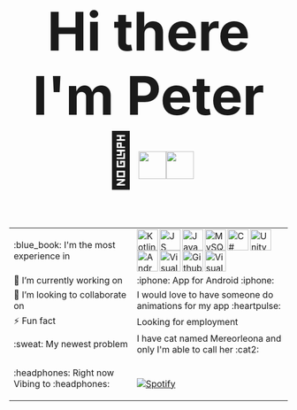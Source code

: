 <h1 align="center" style="font-size:10vw">
   Hi there I'm Peter 👋<img width="50px" src="https://upload.wikimedia.org/wikipedia/en/thumb/1/12/Flag_of_Poland.svg/1200px-Flag_of_Poland.svg.png" /><img width="50px" src="https://upload.wikimedia.org/wikipedia/commons/thumb/f/f2/Flag_of_Great_Britain_%281707%E2%80%931800%29.svg/2560px-Flag_of_Great_Britain_%281707%E2%80%931800%29.svg.png" />
</h1>
  
<table> 
   <tr>
   <td>
      :blue_book: I'm the most experience in
   </td>
   <td>
      <img align="left" alt="Kotlin" width="38px" src="https://upload.wikimedia.org/wikipedia/commons/7/74/Kotlin_Icon.png" />
      <img align="left" alt="JS" width="38px" src="https://upload.wikimedia.org/wikipedia/commons/thumb/9/99/Unofficial_JavaScript_logo_2.svg/480px-   Unofficial_JavaScript_logo_2.svg.png" />
      <img align="left" alt="Java" width="38px" src="https://logoeps.com/wp-content/uploads/2011/06/java-logo-vector.png" />
      <img align="left" alt="MySQL" width="38px" src="https://brandslogos.com/wp-content/uploads/images/large/mysql-logo-1.png" />
      <img align="left" alt="C#" width="38px" src="https://seeklogo.com/images/C/c-sharp-c-logo-02F17714BA-seeklogo.com.png" />
      <img align="left" alt="Unity" width="38px" src="https://brandslogos.com/wp-content/uploads/images/large/unity-logo.png" />
      <img align="left" alt="AndroidStudio" width="38px" src="https://upload.wikimedia.org/wikipedia/commons/thumb/e/e3/Android_Studio_Icon_%282014-2019%29.svg/1200px-Android_Studio_Icon_%282014-2019%29.svg.png" />
      <img align="left" alt="VisualStudioCode" width="38px" src="https://upload.wikimedia.org/wikipedia/commons/thumb/9/9a/Visual_Studio_Code_1.35_icon.svg/1024px-Visual_Studio_Code_1.35_icon.svg.png" />
      <img align="left" alt="Github" width="38px" src="https://upload.wikimedia.org/wikipedia/commons/thumb/9/91/Octicons-mark-github.svg/2048px-Octicons-mark-github.svg.png" />
      <img align="left" alt="VisualStudio" width="38px" src="https://upload.wikimedia.org/wikipedia/commons/thumb/5/59/Visual_Studio_Icon_2019.svg/1200px-Visual_Studio_Icon_2019.svg.png" />
   </td>
   <tr>
   <td>
            🔭 I’m currently working on 
   </td>
   <td>
           :iphone: App for Android :iphone:
   </td>
   <tr>
   <td>
            👯 I’m looking to collaborate on
   </td>
   <td>
           I would love to have someone do animations for my app :heartpulse: 
   </td>
   <tr>
   <td>
           ⚡ Fun fact 
   </td>
   <td>
            Looking for employment 
   </td>
         <tr>
   <td>
           :sweat: My newest problem
   </td>
   <td>
            I have cat named Mereorleona and only I'm able to call her :cat2:
   </td>
   <tr>
   <td>
     :headphones: Right now Vibing to :headphones:
   </td>
   <td>
    
   &nbsp; <br>   [![Spotify](https://novatorem-alpha-green.vercel.app/api/spotify)](https://open.spotify.com/user/11125642620)
    
   </td>
   </table>



